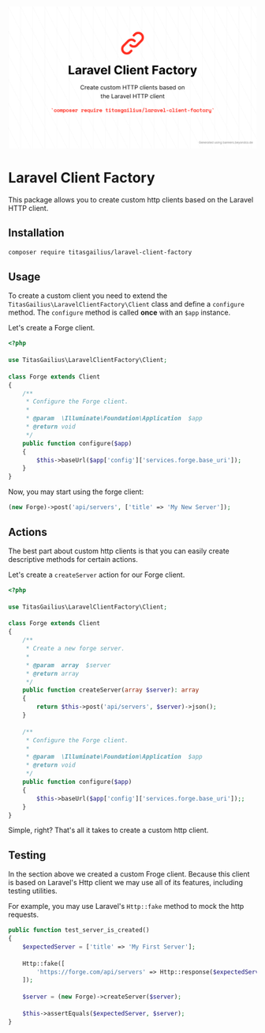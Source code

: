 ![Banner](./images/banner.png)

# Laravel Client Factory

This package allows you to create custom http clients based on the Laravel HTTP client.

## Installation

```bash
composer require titasgailius/laravel-client-factory
```

## Usage

To create a custom client you need to extend the `TitasGailius\LaravelClientFactory\Client` class and define a `configure` method.
The `configure` method is called **once** with an `$app` instance.

Let's create a Forge client.

```php
<?php

use TitasGailius\LaravelClientFactory\Client;

class Forge extends Client
{
    /**
     * Configure the Forge client.
     *
     * @param  \Illuminate\Foundation\Application  $app
     * @return void
     */
    public function configure($app)
    {
        $this->baseUrl($app['config']['services.forge.base_uri']);
    }
}
```

Now, you may start using the forge client:

```php
(new Forge)->post('api/servers', ['title' => 'My New Server']);
```

## Actions

The best part about custom http clients is that you can easily create descriptive methods for certain actions.

Let's create a `createServer` action for our Forge client.

```php
<?php

use TitasGailius\LaravelClientFactory\Client;

class Forge extends Client
{
    /**
     * Create a new forge server.
     *
     * @param  array  $server
     * @return array
     */
    public function createServer(array $server): array
    {
        return $this->post('api/servers', $server)->json();
    }

    /**
     * Configure the Forge client.
     *
     * @param  \Illuminate\Foundation\Application  $app
     * @return void
     */
    public function configure($app)
    {
        $this->baseUrl($app['config']['services.forge.base_uri']);;
    }
}
```

Simple, right? That's all it takes to create a custom http client.

## Testing

In the section above we created a custom Froge client.
Because this client is based on Laravel's Http client we may use all of its features, including testing utilities.

For example, you may use Laravel's `Http::fake` method to mock the http requests.

```php
public function test_server_is_created()
{
    $expectedServer = ['title' => 'My First Server'];

    Http::fake([
        'https://forge.com/api/servers' => Http::response($expectedServer);
    ]);

    $server = (new Forge)->createServer($server);

    $this->assertEquals($expectedServer, $server);
}
```
